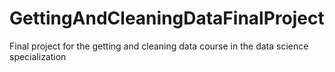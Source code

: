 # GettingAndCleaningDataFinalProject
Final project for the getting and cleaning data course in the data science specialization

